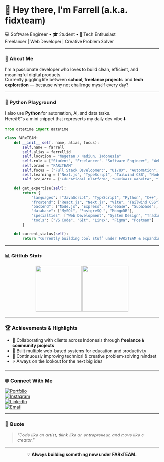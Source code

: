 # 👋 Hey there, I'm Farrell (a.k.a. fidxteam)

💻 Software Engineer • 🎓 Student • 🧠 Tech Enthusiast  
Freelancer | Web Developer | Creative Problem Solver 

---

### 🚀 About Me
I'm a passionate developer who loves to build clean, efficient, and meaningful digital products.  
Currently juggling life between **school**, **freelance projects**, and **tech exploration** — because why not challenge myself every day?

---

### 🐍 Python Playground
I also use **Python** for automation, AI, and data tasks.  
Hereâ€™s a mini snippet that represents my daily dev vibe ⬇️

```python
from datetime import datetime

class FARxTEAM:
    def __init__(self, name, alias, focus):
        self.name = farrell
        self.alias = farrellid
        self.location = "Magetan / Madiun, Indonesia"
        self.role = ["Student", "Freelancer", "Software Engineer", "Web Developer"]
        self.brand = "FARxTEAM"
        self.focus = ["Full Stack Development", "UI/UX", "Automation", "Digital Product Design"]
        self.learning = ["Next.js", "TypeScript", "Tailwind CSS", "Node.js", "Trading Automation"]
        self.projects = ["Educational Platform", "Business Website", "Trading Bot", "Freelance Tools"]
    
    def get_expertise(self):
        return {
            "languages": ["JavaScript", "TypeScript", "Python", "C++", "PHP"],
            "frontend": ["React.js", "Next.js", "Vite", "Tailwind CSS"],
            "backend": ["Node.js", "Express", "Firebase", "Supabase"],
            "database": ["MySQL", "PostgreSQL", "MongoDB"],
            "specialties": ["Web Development", "System Design", "Trading Automation", "Freelance Workflow"],
            "tools": ["VS Code", "Git", "Linux", "Figma", "Postman"]
        }
    
    def current_status(self):
        return "Currently building cool stuff under FARxTEAM & expanding creative tech boundaries! ⚡"
```

---

### 📊 GitHub Stats
<p align="center">
  <img src="https://github-readme-stats.vercel.app/api?username=fidxteam&show_icons=true&theme=tokyonight" height="150"/>
  <img src="https://github-readme-stats.vercel.app/api/top-langs/?username=fidxteam&layout=compact&theme=tokyonight" height="150"/>
</p>

---

### 🏆 Achievements & Highlights
- 💼 Collaborating with clients across Indonesia through **freelance & community projects**  
- 🎯 Built multiple web-based systems for education and productivity  
- 🧠 Continuously improving technical & creative problem-solving mindset  
- ⚡ Always on the lookout for the next big idea  

---

### 🌐 Connect With Me
[![Portfolio](https://img.shields.io/badge/Portfolio-000?style=for-the-badge&logo=vercel&logoColor=white)](https://farrellid-gacor.vercel.app)  
[![Instagram](https://img.shields.io/badge/@farrellatharr_-E4405F?style=for-the-badge&logo=instagram&logoColor=white)](https://instagram.com/farrellatharr_)  
[![LinkedIn](https://img.shields.io/badge/Farrell_Athar_R-blue?style=for-the-badge&logo=linkedin&logoColor=white)](#)  
[![Email](https://img.shields.io/badge/Email-Me-0078D4?style=for-the-badge&logo=gmail&logoColor=white)](mailto:dev.farrell@gmail.com)

---

### 💬 Quote
> *"Code like an artist, think like an entrepreneur, and move like a creator."*

---

<p align="center">
  💡 <b>Always building something new under FARxTEAM.</b>
</p>
